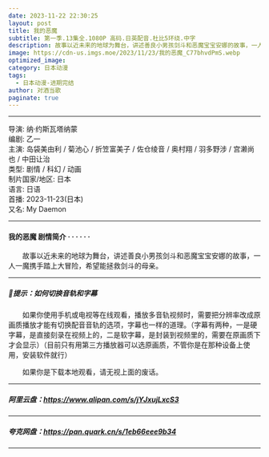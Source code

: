 ```yaml
---
date: 2023-11-22 22:30:25
layout: post
title: 我的恶魔
subtitle: 第一季.13集全.1080P 高码.日英配音.杜比5环绕.中字
description: 故事以近未来的地球为舞台，讲述善良小男孩剑斗和恶魔宝宝安娜的故事，一人一魔携手踏上大冒险，希望能拯救剑斗的母亲。...
image: https://cdn-us.imgs.moe/2023/11/23/我的恶魔_C77bhvdPmS.webp
optimized_image: 
category: 日本动漫
tags:
  - 日本动漫-进期完结
author: 对酒当歌
paginate: true
---
```



---

导演: 纳·约斯瓦塔纳蒙  
编剧: 乙一  
主演: 岛袋美由利 / 菊池心 / 折笠富美子 / 佐仓绫音 / 奥村翔 / 羽多野涉 / 宫濑尚也 / 中田让治  
类型: 剧情 / 科幻 / 动画  
制片国家/地区: 日本  
语言: 日语  
首播: 2023-11-23(日本)  
又名: My Daemon  

---

#### 我的恶魔 剧情简介 · · · · · ·

　　故事以近未来的地球为舞台，讲述善良小男孩剑斗和恶魔宝宝安娜的故事，一人一魔携手踏上大冒险，希望能拯救剑斗的母亲。

---

##### 🔔提示：如何切换音轨和字幕

　　如果你使用手机或电视等在线观看，播放多音轨视频时，需要把分辨率改成原画质播放才能有切换配音音轨的选项，字幕也一样的道理。（字幕有两种，一是硬字幕，是直接刻录在视频上的，二是软字幕，是封装到视频里的，需要在原画质下才会显示）（目前只有用第三方播放器可以选原画质，不管你是在那种设备上使用，安装软件就行）

　　如果你是下载本地观看，请无视上面的废话。

---

##### 阿里云盘：<https://www.alipan.com/s/jYJxujLxcS3>

---

##### 夸克网盘：<https://pan.quark.cn/s/1eb66eee9b34>

---
